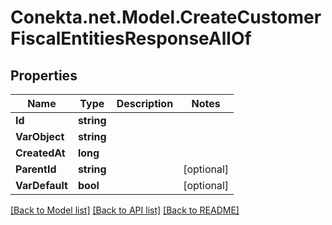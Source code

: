 # Conekta.net.Model.CreateCustomerFiscalEntitiesResponseAllOf

## Properties

Name | Type | Description | Notes
------------ | ------------- | ------------- | -------------
**Id** | **string** |  | 
**VarObject** | **string** |  | 
**CreatedAt** | **long** |  | 
**ParentId** | **string** |  | [optional] 
**VarDefault** | **bool** |  | [optional] 

[[Back to Model list]](../README.md#documentation-for-models) [[Back to API list]](../README.md#documentation-for-api-endpoints) [[Back to README]](../README.md)

